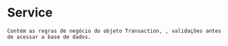 # Service
    Contém as regras de negócio do objeto Transaction, , validações antes de acessar a base de dados.